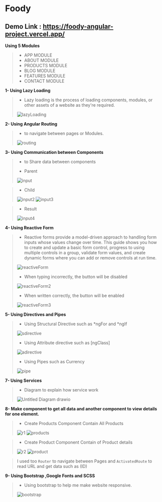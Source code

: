 # Foody

## Demo Link : https://foody-angular-project.vercel.app/



**Using 5 Modules** 

> - APP MODULE
> - ABOUT MODULE
> - PRODUCTS MODULE
> - BLOG MODULE
> - FEATURES MODULE
> - CONTACT MODULE


**1- Using Lazy Loading**

> - Lazy loading is the process of loading components, modules, or other assets of a website as they're required.
>
>  ![lazyLoading](https://github.com/Ahmed-Abd-Ellatif/Angular-task/assets/61418344/106ce717-744a-43b5-8c5c-716b9b5f2c09)



**2- Using Angular Routing**

> - to navigate between pages or Modules.
>
> ![routing](https://github.com/Ahmed-Abd-Ellatif/Angular-task/assets/61418344/dea08ab5-2692-46be-a1a3-b9ae2124bff6)




**3- Using Communication between Components**

> - to Share data between components
> 
> - Parent
>   
> ![input](https://github.com/Ahmed-Abd-Ellatif/Angular-task/assets/61418344/cae16ab5-cee4-46c9-95fb-a550f2e177a9)


> - Child
>   
> ![input2](https://github.com/Ahmed-Abd-Ellatif/Angular-task/assets/61418344/100e9f32-0399-4edc-91ab-d35988caa663)
> ![input3](https://github.com/Ahmed-Abd-Ellatif/Angular-task/assets/61418344/692b6c4d-7b0b-4a54-b3e2-9cfc07775285)

> - Result
>   
> ![input4](https://github.com/Ahmed-Abd-Ellatif/Angular-task/assets/61418344/faf476cb-1bb8-4812-b5d9-866db09f732d)




**4- Using Reactive Form**

> - Reactive forms provide a model-driven approach to handling form inputs whose values change over time. This guide shows you how to create and update a basic form control, progress to using multiple controls in a group, validate form values, and create dynamic forms where you can add or remove controls at run time.
> 
> 
>![reactiveForm](https://github.com/Ahmed-Abd-Ellatif/Angular-task/assets/61418344/83abecf9-8a69-4f31-9eac-c3e5790820d3)
> 
> 
> - When typing incorrectly, the button will be disabled
>
> ![reactiveForm2](https://github.com/Ahmed-Abd-Ellatif/Angular-task/assets/61418344/cf685601-242a-4244-82b5-7e3d014423e3)
> 
> - When written correctly, the button will be enabled
>
> ![reactiveForm3](https://github.com/Ahmed-Abd-Ellatif/Angular-task/assets/61418344/106c5db0-a687-473d-bdf7-39c9aab3b461)






**5- Using Directives and Pipes**

> -  Using Structural Directive such as *ngFor and  *ngIf
> 
> ![sdirective](https://github.com/Ahmed-Abd-Ellatif/Angular-task/assets/61418344/4610aba9-088b-4efa-835a-0972c2b62281)
> 
> -  Using Attribute directive such as [ngClass]
> 
> ![adirective](https://github.com/Ahmed-Abd-Ellatif/Angular-task/assets/61418344/4e9608b0-7086-46ab-9893-175037031582)
> 
> - Using Pipes such as Currency
>
> ![pipe](https://github.com/Ahmed-Abd-Ellatif/Angular-task/assets/61418344/12e439f1-d3b6-4a1a-8456-1d1b648ed9af)


**7- Using Services**

> - Diagram to explain how service work
>
> ![Untitled Diagram drawio](https://github.com/Ahmed-Abd-Ellatif/Angular-task/assets/61418344/3d357cca-9ead-45ec-80b1-9fb68fdb0b66)




**8- Make component to get all data and another component to view details for one element.**

> - Create Products Component Contain All Products
>
> ![r1](https://github.com/Ahmed-Abd-Ellatif/Angular-task/assets/61418344/3f78f71f-4f30-4f21-84fe-ae4584b98ec5)
> ![products](https://github.com/Ahmed-Abd-Ellatif/Angular-task/assets/61418344/c14cb11f-ab37-43ba-a6b8-701587906e92)


> - Create Product Component Contain of Product details 
>
> ![r2](https://github.com/Ahmed-Abd-Ellatif/Angular-task/assets/61418344/02ff2ce5-f7c3-47f3-97ee-c7441989a549)
> ![product](https://github.com/Ahmed-Abd-Ellatif/Angular-task/assets/61418344/2cb05ec6-4b0a-47fe-97bf-d357055a7dcf)

> I used too `Router` to navigate between Pages and  `ActivatedRoute` to read URL and get data such as (ID)




**9- Using Bootstrap ,Google Fonts and SCSS**

> - Using bootstrap to help me make website responsive.
> 
> ![bootstrap](https://github.com/Ahmed-Abd-Ellatif/Angular-task/assets/61418344/31e6a757-2065-417c-ba59-0242810f9163)
